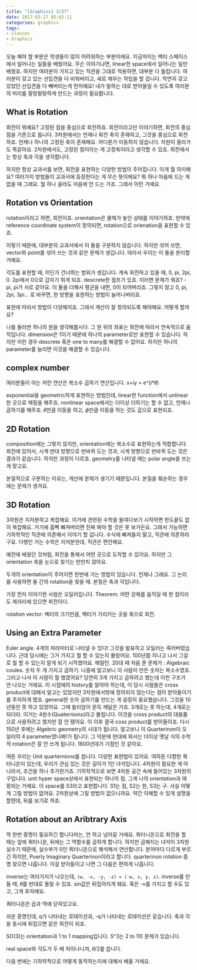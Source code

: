 ```yaml
---
title: "[Graphics] 3/27"
date: 2017-03-27 05:02:11
categories: graphics
tags:
- classes
- Graphics
---
```

오늘 해야 할 부분은 학생들이 많이 어려워하는 부분이에요.
지금까지는 벡터 스페이스에서 일어나는 일들을 배웠어요.
무슨 이야기냐면, linear한 space에서 일어나는 일만 배웠죠.
하지만 여러분이 가지고 있는 직관을 그대로 적용하면, 대부분 다 틀립니다.
여러분이 갖고 있는 선입견을 다 비워버리고, 새로 채우는 작업을 할 겁니다.
막연히 갖고있었던 선입견을 다 빼버리는게 먼저예요!
내가 말하는 대로 받아들일 수 있도록 여러분의 머리를 말랑말랑하게 만드는 과정이 필요합니다.
<!-- more -->

## What is Rotation
회전이 뭐예요?
고정된 점을 중심으로 회전하죠.
회전이라고만 이야기하면, 회전의 중심점을 기준으로 돕니다.
3차원에서는 언제나 회전 축이 존재하고, 그것을 중심으로 회전하죠.
언제나 하나의 고정된 축이 존재해요.
어디론가 이동하지 않습니다.
차원이 올라가도 똑같아요.
2차원에서도, 고정된 점이라는 게 고정축이라고 생각할 수 있죠.
회전에서는 항상 축과 각을 생각합니다.

하지만 항상 교과서를 보면, 회전을 표현하는 다양한 방법이 주어집니다.
이게 뭘 의미해요?
여러가지 방법들이 교과서에 등장한다는 게 무슨 뜻이에요?
뭐 하나 마음에 드는 게 없을 때 그래요.
뭘 하나 골라도 마음에 안 드는 거죠.
그래서 이런 거에요.

## Rotation vs Orientation
rotation이라고 하면, 회전이죠.
orientation은 물체가 놓인 상태를 이야기하죠.
만약에 reference coordinate system이 정의되면,
rotation으로 orienation을 표현할 수 있죠.

이렇기 때문에, 대부분의 교과서에서 이 둘을 구분하지 않습니다.
하지만 섞어 쓰면, vector와 point를 섞어 쓰는 것과 같은 문제가 생깁니다.
따라서 우리는 이 둘을 분리할 거예요.

각도를 표현할 때, 어딘가 건너뛰는 범위가 생깁니다.
계속 회전하고 있을 때, 0, pi, 2pi, 0. 2pi에서 0으로 갑자기 뛰게 되죠.
descrete한 점프가 있죠.
이러면 문제가 뭐죠?
-pi, pi가 서로 같아요.
이 둘을 더해서 평균을 내면, 0이 되어버리죠.
그렇지 않고 0, pi, 2pi, 3pi... 로 바꾸면, 한 방향을 표현하는 방법이 늘어나버리죠.

표현에 따라서 방법이 다양해지죠.
그래서 계산이 잘 정의되도록 해야해요.
어떻게 할까요?

나를 둘러싼 하나의 원을 생각해봅시다.
그 원 위의 좌표는 회전에 따라서 연속적으로 움직입니다.
dimension은 1이기 때문에 하나의 parameter로만 표현할 수 있습니다.
하지만 이런 경우 descrete 혹은 one to many를 해결할 수 없어요.
하지만 하나의 parameter를 늘리면 이것을 해결할 수 있습니다.

## complex number
여러분들이 아는 저런 연산은 복소수 곱하기 연산입니다.
x+iy = e^(i*𝜃)

exponential을 geometric하게 표현하는 방법인데,
linear한 function에서 unlinear한 곳으로 매핑을 해주죠.
nonlinear space에서는 더이상 더하기는 할 수 없고, 언제나 곱하기를 해주죠.
𝜃만큼 이동을 하고, 𝜙만큼 이동을 하는 것도 곱으로 표현되죠.

## 2D Rotation
composition에는 그렇지 않지만,
orientation에는 복소수로 표현하는게 적합합니다.
회전에 있어서, 시계 반대 방향으로 반바퀴 도는 것과, 시계 방향으로 반바퀴 도는 것은 결과가 같습니다.
하지만 과정이 다르죠.
geometry를 나타낼 때는 polar angle을 쓰는게 맞고요.

본질적으로 구분하는 이유는, 계산에 문제가 생기기 때문입니다.
본질을 훼손하는 경우에는 문제가 생겨요.

## 3D Rotation
3차원은 지저분하고 복잡해요.
이거에 관련된 수학을 들여다보기 시작하면 한도끝도 없이 복잡해요.
거기에 흠뻑 빠져버리면 진짜 봐야 할 것은 못 보거든요.
그래서 가능하면 기하학적인 직관에 의존해서 이야기 할 겁니다.
수식에 빠져들지 말고, 직관에 의존하라구요.
다행인 거는 수학은 지저분한데, 직관은 편안해요.

예전에 배웠던 것처럼, 회전을 통해서 어떤 곳으로 도착할 수 있어요.
하지만 그 orientation 축을 눈으로 찾기는 만만치 않아요.

두개의 orientation이 주어지면 한번에 가는 방법이 있습니다.
언제나 그래요.
그 논리를 사용하면 둘 간의 rotation을 찾을 때.
본질은 축과 각입니다.

가장 먼저 이야기한 사람은 오일러입니다.
Theorem. 어떤 강체를 움직일 때 한 점이라도 제자리에 있으면 회전이다.

rotation vector: 벡터의 크기만큼, 벡터가 가리키는 곳을 축으로 회전.

## Using an Extra Parameter
Euler angle.
4개의 파라미터로 나타낼 수 있다!
그것을 발표하고 오일러는 죽어버렸습니다.
근데 당시에는 그거 가지고 뭘 할 수 있는지 몰랐어요.
100년쯤 지나고 나서 그걸로 뭘 할 수 있는지 알게 되기 시작했어요.
해밀턴.
20대 때 처음 푼 문제가 : Algebraic coules.
숫자 두 개 가지고 곱하기.
나중에 알고보니 이 사람이 만든 숫자는 복소수였죠.
그러고 나서 이 사람이 뭘 했겠어요?
당연히 3개 가지고 곱하려고 했는데 이런 구조가 안 나오는 거에요.
이 시점에의 history를 알아야 하는데,
이 당시 사람들은 cross product에 대해서 알고는 있었지만 3차원에서밖에 정의되지 않는다는 점이 받아들이기를 주저하게 했죠.
general한 숫자 곱하기를 만드는 게 굉장히 중요했습니다.
그것을 10년동안 못 하고 있었어요.
그때 윌리암이 문득 깨달은 거죠.
3개로는 못 하는데, 4개로는 되더라.
이거는 4원수(Quaternions)라고 불립니다.
이것을 cross product의 대용품으로 사용하려고 했지만 잘 안 됐어요.
이 이후 결국 coss product를 받아들이죠.
다시 150년 후에는 Algebric geometry의 시대가 됩니다.
알고보니 이 Quarterinon이 오일러의 4 parameter였나봐!가 됩니다.
그 덕분에 현대에 와서는 더이상 옛날 식의 수학적 rotation은 잘 안 쓰게 됩니다.
1800년대가 기점인 것 같아요.

여튼 우리는 Unit quarternions를 씁니다.
다양한 표현법이 있어요.
여하튼 다향한 쿼터니온이 있는데, 우리가 관심 있는 것은 길이가 1인 녀석입니다.
4차원이 필요한 게 아니라서, 조건을 하나 추가한거죠.
기하학적으로 보면 4차원 공간 속에 들어있는 3차원의 구입니다.
unit hyper space상에서 표현되는 하나의 점.
그게 나의 orientation과 매핑되는 거에요.
이 space를 S3라고 표현합니다.
S1는 점, S2는 원, S3는 구.
사실 어떻게 그릴 방법이 없어요.
2차원상에 그릴 방법이 없으니까요.
약간 이해할 수 있게 설명을 할텐데, 뒤를 보기로 하죠.

## Rotation about an Aribtrary Axis
딱 한번 증명이 필요하긴 합니다마는, 안 하고 넘어갈 거에요.
쿼터니온으로 회전을 할 때는 앞에 쿼터니온, 뒤에는 그 역함수를 곱하게 합니다.
하지만 곱해지는 녀석이 3차원 실수기 때문에, 실수부가 0인 쿼터니온으로 해석해서 연산합니다.
분야마다 다르게 부르긴 하지만, Puerly Imaginary Quarterinon이라고 합니다.
quarterinon rotation 증명 찾으면 나옵니다.
이걸 받아들이고 나면 그 다음은 편하게 나옵니다.

inverse는 여러가지가 나오는데, `(w, -x, -y, -z) = (-w, x, y, z)`.
inverse를 만들 때, 𝜃를 반대로 돌릴 수 있죠.
sin값은 뒤집어지게 돼요.
혹은 -v를 가지고 할 수도 있고, 그게 후자에요.

쿼터니온은 곱과 역에 닫혀있고요.

쉬운 증명인데, q가 나타내는 로테이션과, -q가 나타내는 로테이션은 같습니다.
축과 각을 동시에 뒤집으면 같은 회전이 되죠.

SO(3)는 orientation과 1 to 1 mapping입니다.
S^3는 2 to 1의 문제가 있습니다.

real space와 각도가 두 배 차이나니까, 𝜃/2를 씁니다.

다음 번에는 기하학적으로 어떻게 동작하는지에 대해서 배울 거에요.

